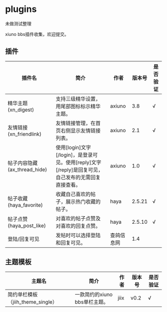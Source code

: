 # plugins
未做测试整理

xiuno bbs插件收集，欢迎提交。

## 插件

| 插件名 | 简介 | 作者 | 版本号 | 是否验证 |
| -----| ---- | ---- | ---- | ---- |
| 精华主题(xn_digest) | 支持三级精华设置，用尾部图标标示精华主题。 | axiuno | 3.8 | √ |
| 友情链接(xn_friendlink) | 友情链接管理，在首页右侧显示友情链接列表。 | axiuno | 2.1 | √ |
| 帖子内容隐藏(ax_thread_hide) | 使用[login]文字[/login]，是登录可见。使用[reply]文字[/reply]是回复可见，自己发布的无需回复直接查看。 | axiuno | 1.0 | √ |
| 帖子收藏(haya_favorite) | 收藏自己喜欢的帖子，展示热门收藏的帖子。 | haya | 2.5.21 | √ |
| 帖子点赞(haya_post_like) | 对喜欢的帖子点赞及对喜欢的回复点赞。 | haya | 2.5.10 | √ |
| 登陆/回复可见 | 发帖时可以选择登陆和回复可见。 | 查鸽信息网 | 1.4 |

## 主题模板

| 主题名 | 简介 | 作者 | 版本号 | 是否验证 |
| -----| ---- | ---- | ---- | ---- |
| 简约单栏模板（jiih_theme_single） | 一款简约的xiuno bbs单栏主题。 | jiix | v0.2 | √ |
